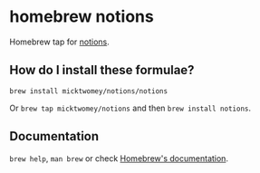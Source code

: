 # homebrew notions

Homebrew tap for [notions](https://github.com/micktwomey/notions).

## How do I install these formulae?

`brew install micktwomey/notions/notions`

Or `brew tap micktwomey/notions` and then `brew install notions`.

## Documentation

`brew help`, `man brew` or check [Homebrew's documentation](https://docs.brew.sh).
